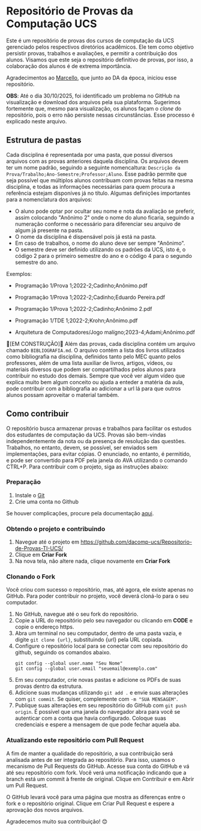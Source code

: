 # Repositório de Provas da Computação UCS

Este é um repositório de provas dos cursos de computação da UCS gerenciado pelos respectivos diretórios acadêmicos. Ele tem como objetivo persistir provas, trabalhos e avaliações, e permitir a contribuição dos alunos. Visamos que este seja o repositório definitivo de provas, por isso, a colaboração dos alunos é de extrema importância.

Agradecimentos ao [Marcello](https://github.com/Marcellofabrizio), que junto ao DA da época, iniciou esse repositório.

**OBS**: Até o dia 30/10/2025, foi identificado um problema no GitHub na visualização e download dos arquivos pela sua plataforma. Sugerimos fortemente que, mesmo para visualização, os alunos façam o _clone_ do repositório, pois o erro não persiste nessas circunstâncias. Esse processo é explicado neste arquivo.

## Estrutura de pastas
Cada disciplina é representada por uma pasta, que possui diversos arquivos com as provas anteriores daquela disciplina. Os arquivos devem ter um nome padrão, seguindo a seguinte nomencaltura: `Descrição da Prova/Trabalho;Ano-Semestre;Professor;Aluno`. Esse padrão permite que seja possível que múltiplos alunos contribuam com provas feitas na mesma disciplina, e todas as informações necessárias para quem procura a referência estejam disponíves já no título. Algumas definições importantes para a nomenclatura dos arquivos:
- O aluno pode optar por ocultar seu nome e nota da avaliação se preferir, assim colocando "Anônimo 2" onde o nome do aluno ficaria, seguindo a numeração conforme o necessário para diferenciar seu arquivo de algum já presente na pasta. 
- O nome da disciplina é dispensável pois já está na pasta.
- Em caso de trabalhos, o nome do aluno deve ser sempre "Anônimo". 
- O semestre deve ser definido utilizando os padrões da UCS, isto é, o código 2 para o primeiro semestre do ano e o código 4 para o segundo semestre do ano.

Exemplos:

- Programação 1/Prova 1;2022-2;Cadinho;Anônimo.pdf

- Programação 1/Prova 1;2022-2;Cadinho;Eduardo Pereira.pdf

- Programação 1/Prova 1;2022-2;Cadinho;Anônimo 2.pdf

- Programação 1/TDE 1;2022-2;Krohn;Anônimo.pdf

- Arquitetura de Computadores/Jogo malígno;2023-4;Adami;Anônimo.pdf

🔧[EM CONSTRUÇÃO]🔧 Além das provas, cada disciplina contém um arquivo chamado `BIBLIOGRAFIA.md`. O arquivo contém a lista dos livros utilizados como bibliografia na disciplina, definidos tanto pelo MEC quanto pelos professores, além de uma lista auxiliar de livros, artigos, vídeos, ou materiais diversos que podem ser compartilhados pelos alunos para contribuir no estudo dos demais. Sempre que você ver algum vídeo que explica muito bem algum conceito ou ajuda a enteder a matéria da aula, pode contribuir com a bibliografia ao adicionar a url lá para que outros alunos possam aproveitar o material também.

## Como contribuir
O repositório busca armazenar provas e trabalhos para facilitar os estudos dos estudantes de computação da UCS. Provas são bem-vindas independentemente da nota ou da presença de resolução das questões. Trabalhos, no entanto, devem, se possível, ser enviados sem implementações, para evitar cópias. O enunciado, no entanto, é permitido, e pode ser convertido para PDF pela janela do AVA utilizando o comando CTRL+P. Para contribuir com o projeto, siga as instruções abaixo:

### Preparação
1. Instale o [Git](https://git-scm.com/downloads)
2. Crie uma conta no Github

Se houver complicações, procure pela documentação [aqui](https://docs.github.com/pt/get-started/quickstart/set-up-git#setting-up-git).

### Obtendo o projeto e contribuindo
1. Navegue até o projeto em https://github.com/dacomp-ucs/Repositorio-de-Provas-TI-UCS/
2. Clique em **Criar Fork**
3. Na nova tela, não altere nada, clique novamente em **Criar Fork**

### Clonando o Fork
Você criou com sucesso o repositório, mas, até agora, ele existe apenas no GitHub. Para poder contribuir no projeto, você deverá cloná-lo para o seu computador.

1. No GitHub, navegue até o seu fork do repositório.
2. Copie a URL do repositório pelo seu navegador ou clicando em **CODE** e copie o endereço https.
3. Abra um terminal no seu computador, dentro de uma pasta vazia, e digite `git clone {url}`, substituindo {url} pela URL copiada.
4. Configure o repositório local para se conectar com seu repositório do github, seguindo os comandos abaixo.
   ```
   git config --global user.name "Seu Nome"
   git config --global user.email "seuemail@exemplo.com"
   ```
5. Em seu computador, crie novas pastas e adicione os PDFs de suas provas dentro da estrutura.
6. Adicione suas mudanças utilizando `git add .` e envie suas alterações com `git commit`. Se quiser, complemente com `-m "SUA MENSAGEM"`.
7. Publique suas alterações em seu repositório do GitHub com `git push origin`. É possível que uma janela do navegador abra para você se autenticar com a conta que havia configurado. Coloque suas credenciais e espere a mensagem de que pode fechar aquela aba.

### Atualizando este repositório com Pull Request
A fim de manter a qualidade do repositório, a sua contribuição será analisada antes de ser integrada ao repositório. Para isso, usamos o mecanismo de Pull Requests do GitHub. Acesse sua conta do GitHub e vá até seu repositório com fork. Você verá uma notificação indicando que a branch está um commit à frente de original. Clique em Contribuir e em Abrir um Pull Request.

O GitHub levará você para uma página que mostra as diferenças entre o fork e o repositório original. Clique em Criar Pull Request e espere a aprovação dos novos arquivos.

Agradecemos muito sua contribuição! 😊
